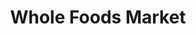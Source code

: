 ---
title: "Whole Foods Market"
url: /boulder/whole-foods-market-alpine-avenue/
shop: supermarket
---
